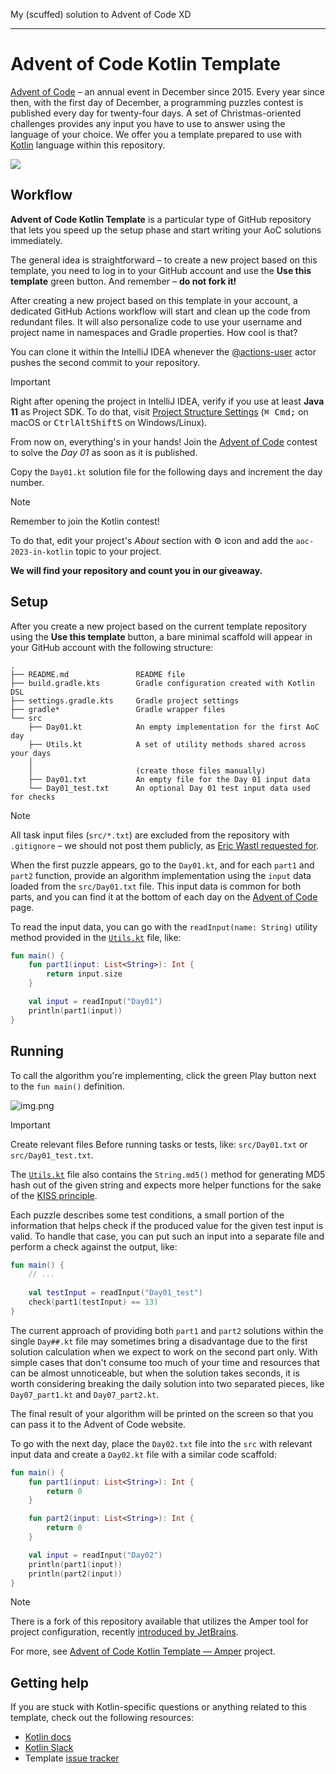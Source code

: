 My (scuffed) solution to Advent of Code XD


-----------------
# Advent of Code Kotlin Template

[Advent of Code][aoc] – an annual event in December since 2015.
Every year since then, with the first day of December, a programming puzzles contest is published every day for twenty-four days.
A set of Christmas-oriented challenges provides any input you have to use to answer using the language of your choice.
We offer you a template prepared to use with [Kotlin][kotlin] language within this repository.

![][file:cover]

## Workflow
**Advent of Code Kotlin Template** is a particular type of GitHub repository that lets you speed up the setup phase and start writing your AoC solutions immediately.

The general idea is straightforward – to create a new project based on this template, you need to log in to your GitHub account and use the **Use this template** green button.
And remember – **do not fork it!**

After creating a new project based on this template in your account, a dedicated GitHub Actions workflow will start and clean up the code from redundant files.
It will also personalize code to use your username and project name in namespaces and Gradle properties.
How cool is that?

You can clone it within the IntelliJ IDEA whenever the [@actions-user][actions-user] actor pushes the second commit to your repository.

> [!IMPORTANT]
>
> Right after opening the project in IntelliJ IDEA, verify if you use at least **Java 11** as Project SDK.
> To do that, visit [Project Structure Settings][docs-project-structure] (<kbd>⌘ Cmd</kbd><kbd>;</kbd> on macOS or <kbd>Ctrl</kbd><kbd>Alt</kbd><kbd>Shift</kbd><kbd>S</kbd> on Windows/Linux).

From now on, everything's in your hands!
Join the [Advent of Code][aoc] contest to solve the *Day 01* as soon as it is published.

Copy the `Day01.kt` solution file for the following days and increment the day number.

> [!NOTE]
>
> Remember to join the Kotlin contest!
>
> To do that, edit your project's _About_ section with ⚙️ icon and add the `aoc-2023-in-kotlin` topic to your project.
>
> **We will find your repository and count you in our giveaway.**

## Setup

After you create a new project based on the current template repository using the **Use this template** button, a bare minimal scaffold will appear in your GitHub account with the following structure:

```
.
├── README.md               README file
├── build.gradle.kts        Gradle configuration created with Kotlin DSL
├── settings.gradle.kts     Gradle project settings
├── gradle*                 Gradle wrapper files
└── src
    ├── Day01.kt            An empty implementation for the first AoC day
    ├── Utils.kt            A set of utility methods shared across your days
    │                       
    │                       (create those files manually)
    ├── Day01.txt           An empty file for the Day 01 input data
    └── Day01_test.txt      An optional Day 01 test input data used for checks
```

> [!NOTE]
>
> All task input files (`src/*.txt`) are excluded from the repository with `.gitignore` – we should not post them publicly, as [Eric Wastl requested for](https://twitter.com/ericwastl/status/1465805354214830081).

When the first puzzle appears, go to the `Day01.kt`, and for each `part1` and `part2` function, provide an algorithm implementation using the `input` data loaded from the `src/Day01.txt` file.
This input data is common for both parts, and you can find it at the bottom of each day on the [Advent of Code][aoc] page.

To read the input data, you can go with the `readInput(name: String)` utility method provided in the [`Utils.kt`][file:utils] file, like:

```kotlin
fun main() {
    fun part1(input: List<String>): Int {
        return input.size
    }

    val input = readInput("Day01")
    println(part1(input))
}
```

## Running

To call the algorithm you're implementing, click the green Play button next to the `fun main()` definition.

![img.png](.github/readme/run.png)

> [!IMPORTANT]
>
> Create relevant files Before running tasks or tests, like: `src/Day01.txt` or `src/Day01_test.txt`.

The [`Utils.kt`][file:utils] file also contains the `String.md5()` method for generating MD5 hash out of the given string and expects more helper functions for the sake of the [KISS principle][kiss].

Each puzzle describes some test conditions, a small portion of the information that helps check if the produced value for the given test input is valid.
To handle that case, you can put such an input into a separate file and perform a check against the output, like:

```kotlin
fun main() {
    // ...
    
    val testInput = readInput("Day01_test")
    check(part1(testInput) == 13)
}
```

The current approach of providing both `part1` and `part2` solutions within the single `Day##.kt` file may sometimes bring a disadvantage due to the first solution calculation when we expect to work on the second part only.
With simple cases that don't consume too much of your time and resources that can be almost unnoticeable, but when the solution takes seconds, it is worth considering breaking the daily solution into two separated pieces, like `Day07_part1.kt` and `Day07_part2.kt`.

The final result of your algorithm will be printed on the screen so that you can pass it to the Advent of Code website.

To go with the next day, place the `Day02.txt` file into the `src` with relevant input data and create a `Day02.kt` file with a similar code scaffold:

```kotlin
fun main() {
    fun part1(input: List<String>): Int {
        return 0
    }

    fun part2(input: List<String>): Int {
        return 0
    }

    val input = readInput("Day02")
    println(part1(input))
    println(part2(input))
}
```

> [!NOTE]
>
> There is a fork of this repository available that utilizes the Amper tool for project configuration, recently [introduced by JetBrains][amper].
>
> For more, see [Advent of Code Kotlin Template — Amper][amper-template] project.

## Getting help

If you are stuck with Kotlin-specific questions or anything related to this template, check out the following resources:

- [Kotlin docs][docs]
- [Kotlin Slack][slack]
- Template [issue tracker][issues]


[actions-user]: https://github.com/actions-user
[aoc]: https://adventofcode.com
[amper]: https://blog.jetbrains.com/blog/2023/11/09/amper-improving-the-build-tooling-user-experience/
[amper-template]: https://github.com/kotlin-hands-on/advent-of-code-kotlin-template-amper
[docs]: https://kotlinlang.org/docs/home.html
[docs-project-structure]: https://www.jetbrains.com/help/idea/project-settings-and-structure.html
[issues]: https://github.com/kotlin-hands-on/advent-of-code-kotlin-template/issues
[kiss]: https://en.wikipedia.org/wiki/KISS_principle
[kotlin]: https://kotlinlang.org
[slack]: https://surveys.jetbrains.com/s3/kotlin-slack-sign-up
[file:cover]: .github/readme/cover.png
[file:utils]: src/Utils.kt
